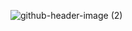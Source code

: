 ![github-header-image (2)](https://github.com/Dhanyatha-s/Dhanyatha-s/assets/95542660/d15e86bf-8577-4e45-a9e3-240e3f939f97)




